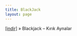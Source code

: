 ```yaml
---
title: BlackJack
layout: page
---
```


<a href="https://cloud.mail.ru/public/f4ceaa8e04fc/BlackJack%20-%20K%C4%B1r%C4%B1k%20Aynalar" target="_blank">[indir]</a>  »  Blackjack &#8211; Kırık Aynalar